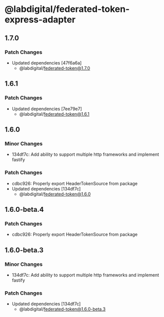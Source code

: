 # @labdigital/federated-token-express-adapter

## 1.7.0

### Patch Changes

- Updated dependencies [47f6a6a]
  - @labdigital/federated-token@1.7.0

## 1.6.1

### Patch Changes

- Updated dependencies [7ee79e7]
  - @labdigital/federated-token@1.6.1

## 1.6.0

### Minor Changes

- 134df7c: Add ability to support multiple http frameworks and implement fastify

### Patch Changes

- cdbc926: Properly export HeaderTokenSource from package
- Updated dependencies [134df7c]
  - @labdigital/federated-token@1.6.0

## 1.6.0-beta.4

### Patch Changes

- cdbc926: Properly export HeaderTokenSource from package

## 1.6.0-beta.3

### Minor Changes

- 134df7c: Add ability to support multiple http frameworks and implement fastify

### Patch Changes

- Updated dependencies [134df7c]
  - @labdigital/federated-token@1.6.0-beta.3

